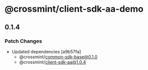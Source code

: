 # @crossmint/client-sdk-aa-demo

## 0.1.4

### Patch Changes

-   Updated dependencies [a9b57fa]
    -   @crossmint/common-sdk-base@0.1.0
    -   @crossmint/client-sdk-aa@1.0.4
